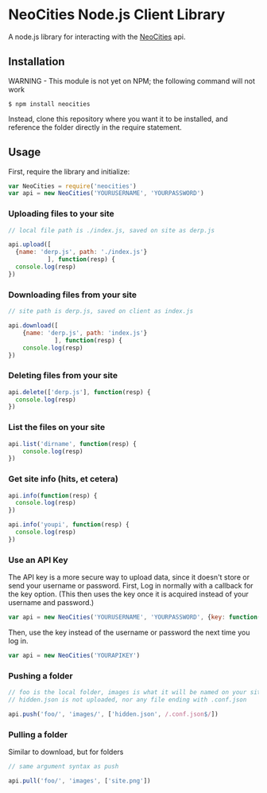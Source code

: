 # NeoCities Node.js Client Library
A node.js library for interacting with the [NeoCities](https://neocities.org/api) api.

## Installation

WARNING - This module is not yet on NPM; the following command will not work
```
$ npm install neocities
```

Instead, clone this repository where you want it to be installed, and reference the folder directly in the require statement.

## Usage

First, require the library and initialize:

``` javascript
var NeoCities = require('neocities')
var api = new NeoCities('YOURUSERNAME', 'YOURPASSWORD')
```

### Uploading files to your site

``` javascript
// local file path is ./index.js, saved on site as derp.js

api.upload([
  {name: 'derp.js', path: './index.js'}
           ], function(resp) {
  console.log(resp)
})
```

### Downloading files from your site

``` javascript
// site path is derp.js, saved on client as index.js

api.download([
    {name: 'derp.js', path: 'index.js'}
             ], function(resp) {
    console.log(resp)
})
```

### Deleting files from your site

``` javascript
api.delete(['derp.js'], function(resp) {
  console.log(resp)
})
```

### List the files on your site

``` javascript
api.list('dirname', function(resp) {
    console.log(resp)
})
```

### Get site info (hits, et cetera)

``` javascript
api.info(function(resp) {
  console.log(resp)
})
```

``` javascript
api.info('youpi', function(resp) {
  console.log(resp)
})
```

### Use an API Key

The API key is a more secure way to upload data, since it doesn't store or send your username or password. First, Log in normally with a callback for the key option. (This then uses the key once it is acquired instead of your username and password.)

``` javascript
var api = new NeoCities('YOURUSERNAME', 'YOURPASSWORD', {key: function(key) {/* store your key here */}})
```

Then, use the key instead of the username or password the next time you log in.

``` javascript
var api = new NeoCities('YOURAPIKEY')
```

### Pushing a folder

``` javascript
// foo is the local folder, images is what it will be named on your site
// hidden.json is not uploaded, nor any file ending with .conf.json

api.push('foo/', 'images/', ['hidden.json', /.conf.json$/])
```

### Pulling a folder

Similar to download, but for folders

``` javascript
// same argument syntax as push

api.pull('foo/', 'images', ['site.png'])
```
